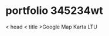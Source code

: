 # portfolio 345234wt



<html>
<
head
<
title >Google Map Karta LTU</ title
</
head
<
body
<
img src ="https://maps.google.com/ api staticmap?center =65.61835,
22.140&zoom=14&size=512x512&maptype=roadmap &markers=color:blue%7Clabel:L%7C65.61835,
22.14&key= google static api nyckel här" alt="Google Map " width : 505px"
</
body
</html>
